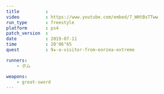 ```yaml
---
title          :
video          : https://www.youtube.com/embed/7_WHtBsTTww
run_type       : freestyle
platform       : ps4
patch_version  : 
date           : 2019-07-11
time           : 20'06"65
quest          : 9★-a-visitor-from-eorzea-extreme

runners:
    - ボム

weapons:
    - great-sword
---
```

